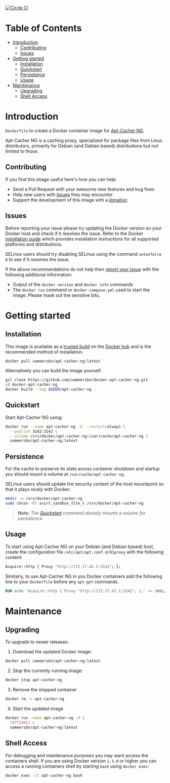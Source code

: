 [![Circle CI](https://circleci.com/gh/sameersbn/docker-apt-cacher-ng.svg?style=svg)](https://circleci.com/gh/sameersbn/docker-apt-cacher-ng)

# Table of Contents

- [Introduction](#introduction)
  - [Contributing](#contributing)
  - [Issues](#issues)
- [Getting started](#getting-started)
  - [Installation](#installation)
  - [Quickstart](#quickstart)
  - [Persistence](#persistence)
  - [Usage](#usage)
- [Maintenance](#maintenance)
  - [Upgrading](#upgrading)
  - [Shell Access](#shell-access)

# Introduction

`Dockerfile` to create a Docker container image for [Apt-Cacher NG](https://www.unix-ag.uni-kl.de/~bloch/acng/).

Apt-Cacher NG is a caching proxy, specialized for package files from Linux distributors, primarily for Debian (and Debian based) distributions but not limited to those.

## Contributing

If you find this image useful here's how you can help:

- Send a Pull Request with your awesome new features and bug fixes
- Help new users with [Issues](https://github.com/sameersbn/docker-apt-cacher-ng/issues) they may encounter
- Support the development of this image with a [donation](http://www.damagehead.com/donate/)

## Issues

Before reporting your issue please try updating the Docker version on your Docker host and check if it resolves the issue. Refer to the Docker [installation guide](https://docs.docker.com/installation) which provides installation instructions for all supported platforms and distributions.

SELinux users should try disabling SELinux using the command `setenforce 0` to see if it resolves the issue.

If the above recommendations do not help then [report your issue](https://github.com/sameersbn/docker-apt-cacher-ng/issues/new) with the following additional information:

- Output of the `docker version` and `docker info` commands
- The `docker run` command or `docker-compose.yml` used to start the image. Please mask out the sensitive bits.

# Getting started

## Installation

This image is available as a [trusted build](//hub.docker.com/u/sameersbn/apt-cacher-ng) on the [Docker hub](//hub.docker.com) and is the recommended method of installation.

```bash
docker pull sameersbn/apt-cacher-ng:latest
```

Alternatively you can build the image yourself.

```bash
git clone https://github.com/sameersbn/docker-apt-cacher-ng.git
cd docker-apt-cacher-ng
docker build --tag $USER/apt-cacher-ng .
```

## Quickstart

Start Apt-Cacher NG using:

```bash
docker run --name apt-cacher-ng -d --restart=always \
  --publish 3142:3142 \
  --volume /srv/docker/apt-cacher-ng:/var/cache/apt-cacher-ng \
  sameersbn/apt-cacher-ng:latest
```

## Persistence

For the cache to preserve its state across container shutdown and startup you should mount a volume at `/var/cache/apt-cacher-ng`.

SELinux users should update the security context of the host mountpoint so that it plays nicely with Docker:

```bash
mkdir -p /srv/docker/apt-cacher-ng
sudo chcon -Rt svirt_sandbox_file_t /srv/docker/apt-cacher-ng
```

> **Note**: *The [Quickstart](#quickstart) command already mounts a volume for persistence.*

## Usage

To start using Apt-Cacher NG on your Debian (and Debian based) host, create the configuration file `/etc/apt/apt.conf.d/01proxy` with the following content:

```bash
Acquire::http { Proxy "http://172.17.42.1:3142"; };
```

Similarly, to use Apt-Cacher NG in you Docker containers add the following line to your `Dockerfile` before any `apt-get` commands.

```dockerfile
RUN echo 'Acquire::http { Proxy "http://172.17.42.1:3142"; };' >> /etc/apt/apt.conf.d/01proxy
```

# Maintenance

## Upgrading

To upgrade to newer releases:

  1. Download the updated Docker image:

  ```bash
  docker pull sameersbn/apt-cacher-ng:latest
  ```

  2. Stop the currently running image:

  ```bash
  docker stop apt-cacher-ng
  ```

  3. Remove the stopped container

  ```bash
  docker rm -v apt-cacher-ng
  ```

  4. Start the updated image

  ```bash
  docker run -name apt-cacher-ng -d \
    [OPTIONS] \
    sameersbn/apt-cacher-ng:latest
  ```

## Shell Access

For debugging and maintenance purposes you may want access the containers shell. If you are using Docker version `1.3.0` or higher you can access a running containers shell by starting `bash` using `docker exec`:

```bash
docker exec -it apt-cacher-ng bash
```
